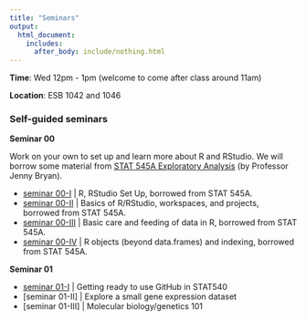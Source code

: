 ```yaml
---
title: "Seminars"
output:
  html_document:
    includes:
      after_body: include/nothing.html
---
```


**Time**: Wed 12pm - 1pm (welcome to come after class around 11am)

**Location**: ESB 1042 and 1046

### Self-guided seminars

**Seminar 00**

Work on your own to set up and learn more about R and RStudio. We will borrow some material from [STAT 545A Exploratory Analysis](https://stat545-ubc.github.io/topics.html) (by Professor Jenny Bryan).

  * [seminar 00-I](https://stat545-ubc.github.io/block000_r-rstudio-install.html) | R, RStudio Set Up, borrowed from STAT 545A.
  * [seminar 00-II](https://stat545-ubc.github.io/block002_hello-r-workspace-wd-project.html) | Basics of R/RStudio, workspaces, and projects, borrowed from STAT 545A.
  * [seminar 00-III](https://stat545-ubc.github.io/block006_care-feeding-data.html) | Basic care and feeding of data in R, borrowed from STAT 545A.
  * [seminar 00-IV](https://stat545-ubc.github.io/block004_basic-r-objects.html) | R objects (beyond data.frames) and indexing, borrowed from STAT 545A.
  
**Seminar 01**

  * [seminar 01-I](https://stat545-ubc.github.io/git01_git-install.html) | Getting ready to use GitHub in STAT540
  * [seminar 01-II] | Explore a small gene expression dataset
  * [seminar 01-III] | Molecular biology/genetics 101

